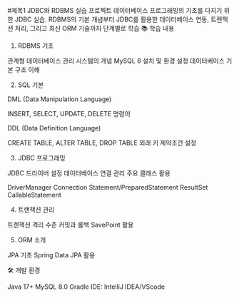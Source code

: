 #제목1 JDBC와 RDBMS 실습 프로젝트
데이터베이스 프로그래밍의 기초를 다지기 위한 JDBC 실습. RDBMS의 기본 개념부터 JDBC를 활용한 데이터베이스 연동, 트랜잭션 처리, 그리고 최신 ORM 기술까지 단계별로 학습
📚 학습 내용
1. RDBMS 기초

관계형 데이터베이스 관리 시스템의 개념
MySQL 8 설치 및 환경 설정
데이터베이스 기본 구조 이해

2. SQL 기본

DML (Data Manipulation Language)

INSERT, SELECT, UPDATE, DELETE 명령어


DDL (Data Definition Language)

CREATE TABLE, ALTER TABLE, DROP TABLE
외래 키 제약조건 설정



3. JDBC 프로그래밍

JDBC 드라이버 설정
데이터베이스 연결 관리
주요 클래스 활용

DriverManager
Connection
Statement/PreparedStatement
ResultSet
CallableStatement



4. 트랜잭션 관리

트랜잭션 격리 수준
커밋과 롤백
SavePoint 활용

5. ORM 소개

JPA 기초
Spring Data JPA 활용

🛠 개발 환경

Java 17+
MySQL 8.0
Gradle
IDE: IntelliJ IDEA/VScode
